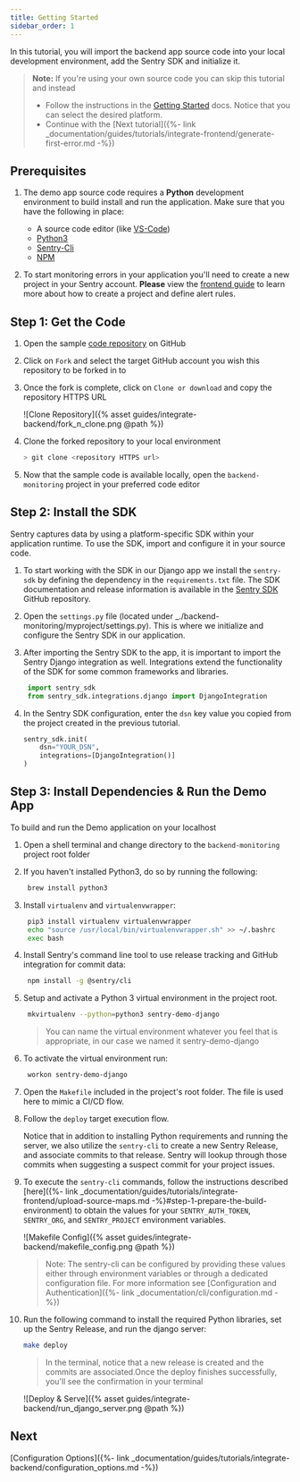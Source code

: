 ```yaml
---
title: Getting Started
sidebar_order: 1
---
```


In this tutorial, you will import the backend app source code into your local development environment, add the Sentry SDK and initialize it.

> **Note:** If you're using your own source code you can skip this tutorial and instead
>
> - Follow the instructions in the [Getting Started](https://docs.sentry.io/error-reporting/quickstart/?platform=python) docs. Notice that you can select the desired platform.
> - Continue with the [Next tutorial]({%- link _documentation/guides/tutorials/integrate-frontend/generate-first-error.md -%})

## Prerequisites

1. The demo app source code requires a **Python** development environment to build install and run the application. Make sure that you have the following in place:

   - A source code editor (like [VS-Code](https://code.visualstudio.com))
   - [Python3](https://www.python.org/download/releases/3.0/)
   - [Sentry-Cli](https://docs.sentry.io/cli/)
   - [NPM](https://www.npmjs.com/)

2. To start monitoring errors in your application you'll need to create a new project in your Sentry account. **Please** view the [frontend guide](https://docs.sentry.io/guides/integrate-frontend/create-new-project/) to learn more about how to create a project and define alert rules.

## Step 1: Get the Code

1. Open the sample [code repository](https://github.com/sentry-tutorials/backend-monitoring) on GitHub

2. Click on `Fork` and select the target GitHub account you wish this repository to be forked in to

3. Once the fork is complete, click on `Clone or download` and copy the repository HTTPS URL

   ![Clone Repository]({% asset guides/integrate-backend/fork_n_clone.png @path %})  

4. Clone the forked repository to your local environment

   ```bash
   > git clone <repository HTTPS url>
   ```

5. Now that the sample code is available locally, open the `backend-monitoring` project in your preferred code editor

## Step 2: Install the SDK

Sentry captures data by using a platform-specific SDK within your application runtime. To use the SDK, import and configure it in your source code.

<!-- The demo project uses Django for the backend code and REACT for the frontend code. Please refer to the [frontend guide]({%- link _documentation/guides/tutorials/integrate-frontend/index.md -%}) on how to set up your front end code. -->

<!-- Refer to the [doc](https://docs.sentry.io/error-reporting/quickstart/?platform=python) on how to get started. -->

1. To start working with the SDK in our Django app we install the `sentry-sdk` by defining the dependency in the `requirements.txt` file. The SDK documentation and release information is available in the [Sentry SDK](https://github.com/getsentry/sentry-python) GitHub repository.

2. Open the `settings.py` file (located under \_./backend-monitoring/myproject/settings.py). This is where we initialize and configure the Sentry SDK in our application.

   <!-- ![Import and Configure SDK]({% asset guides/integrate-backend/sentry_init.png @path %}) -->

3. After importing the Sentry SDK to the app, it is important to import the Sentry Django integration as well. Integrations extend the functionality of the SDK for some common frameworks and libraries.

   ```python
    import sentry_sdk
    from sentry_sdk.integrations.django import DjangoIntegration
   ```

4. In the Sentry SDK configuration, enter the `dsn` key value you copied from the project created in the previous tutorial.

   ```python
   sentry_sdk.init(
       dsn="YOUR_DSN",
       integrations=[DjangoIntegration()]
   )
   ```

## Step 3: Install Dependencies & Run the Demo App

To build and run the Demo application on your localhost

1. Open a shell terminal and change directory to the `backend-monitoring` project root folder

2. If you haven't installed Python3, do so by running the following:

   ```bash
    brew install python3
   ```

3. Install `virtualenv` and `virtualenvwrapper`:

   ```bash
    pip3 install virtualenv virtualenvwrapper
    echo "source /usr/local/bin/virtualenvwrapper.sh" >> ~/.bashrc
    exec bash
   ```

4. Install Sentry's command line tool to use release tracking and GitHub integration for commit data:

   ```bash
    npm install -g @sentry/cli
   ```

5. Setup and activate a Python 3 virtual environment in the project root.

   ```bash
    mkvirtualenv --python=python3 sentry-demo-django
   ```

   > You can name the virtual environment whatever you feel that is appropriate, in our case we named it sentry-demo-django

6. To activate the virtual environment run:

   ```bash
    workon sentry-demo-django
   ```

7. Open the `Makefile` included in the project's root folder. The file is used here to mimic a CI/CD flow.

8. Follow the `deploy` target execution flow.

   Notice that in addition to installing Python requirements and running the server, we also utilize the `sentry-cli` to create a new Sentry Release, and associate commits to that release. Sentry will lookup through those commits when suggesting a suspect commit for your project issues.

9. To execute the `sentry-cli` commands, follow the instructions described [here]({%- link _documentation/guides/tutorials/integrate-frontend/upload-source-maps.md -%}#step-1-prepare-the-build-environment) to obtain the values for your `SENTRY_AUTH_TOKEN`, `SENTRY_ORG`, and `SENTRY_PROJECT` environment variables.

   ![Makefile Config]({% asset guides/integrate-backend/makefile_config.png @path %})

   > Note: The sentry-cli can be configured by providing these values either through environment variables or through a dedicated configuration file. For more information see [Configuration and Authentication]({%- link _documentation/cli/configuration.md -%})

10. Run the following command to install the required Python libraries, set up the Sentry Release, and run the django server:

      ```bash
      make deploy
      ```

      > In the terminal, notice that a new release is created and the commits are associated.Once the deploy finishes successfully, you'll see the confirmation in your terminal

      ![Deploy & Serve]({% asset guides/integrate-backend/run_django_server.png @path %})

## Next

[Configuration Options]({%- link _documentation/guides/tutorials/integrate-backend/configuration_options.md -%})
